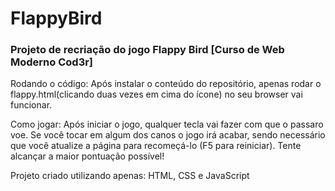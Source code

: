 # FlappyBird

### Projeto de recriação do jogo Flappy Bird [Curso de Web Moderno Cod3r]

Rodando o código: Após instalar o conteúdo do repositório, apenas rodar o flappy.html(clicando duas vezes em cima do ícone) no seu browser vai funcionar.

Como jogar: Após iniciar o jogo, qualquer tecla vai fazer com que o passaro voe. Se você tocar em algum dos canos o jogo irá acabar, sendo necessário que você atualize a página para recomeçá-lo (F5 para reiniciar). Tente alcançar a maior pontuação possível!

Projeto criado utilizando apenas: HTML, CSS e JavaScript
